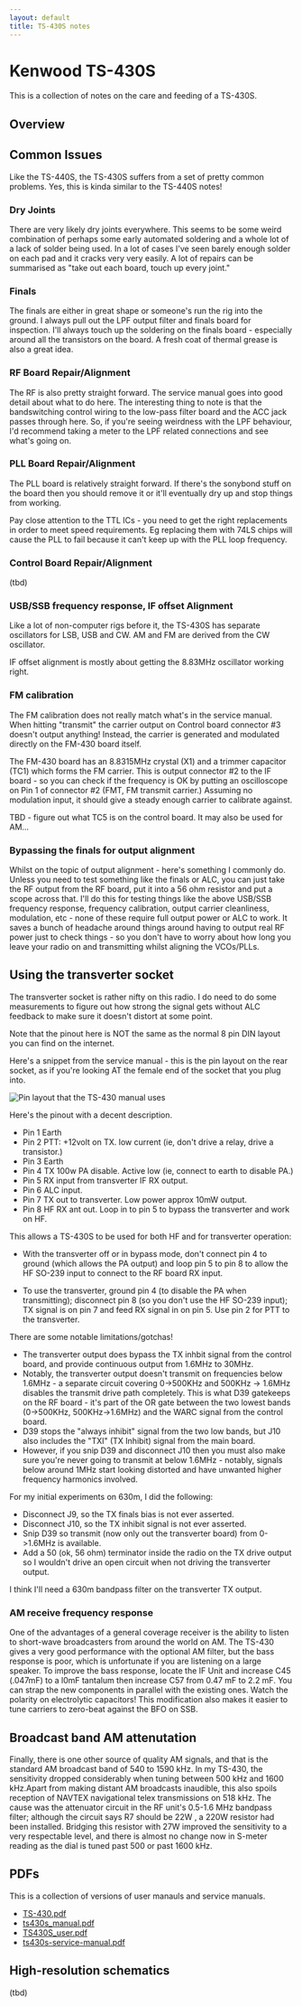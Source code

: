 ```yaml
---
layout: default
title: TS-430S notes
---
```


# Kenwood TS-430S

This is a collection of notes on the care and feeding of a TS-430S.

## Overview


## Common Issues

Like the TS-440S, the TS-430S suffers from a set of pretty common problems.
Yes, this is kinda similar to the TS-440S notes!

### Dry Joints

There are very likely dry joints everywhere.  This seems to be some weird
combination of perhaps some early automated soldering and a whole lot of
a lack of solder being used.  In a lot of cases I've seen barely enough
solder on each pad and it cracks very very easily.  A lot of repairs can
be summarised as "take out each board, touch up every joint."

### Finals

The finals are either in great shape or someone's run the rig into the ground.
I always pull out the LPF output filter and finals board for inspection.
I'll always touch up the soldering on the finals board - especially around all
the transistors on the board.  A fresh coat of thermal grease is also a great idea.

### RF Board Repair/Alignment

The RF is also pretty straight forward.  The service manual goes into good
detail about what to do here.  The interesting thing to note is that the
bandswitching control wiring to the low-pass filter board and the ACC jack
passes through here.  So, if you're seeing weirdness with the LPF behaviour,
I'd recommend taking a meter to the LPF related connections and see what's
going on.

### PLL Board Repair/Alignment

The PLL board is relatively straight forward.  If there's the sonybond
stuff on the board then you should remove it or it'll eventually dry up
and stop things from working.

Pay close attention to the TTL ICs - you need to get the right replacements
in order to meet speed requirements.  Eg replacing them with 74LS chips
will cause the PLL to fail because it can't keep up with the PLL loop
frequency.

### Control Board Repair/Alignment

(tbd)

### USB/SSB frequency response, IF offset Alignment

Like a lot of non-computer rigs before it, the TS-430S has separate oscillators
for LSB, USB and CW.  AM and FM are derived from the CW oscillator.

IF offset alignment is mostly about getting the 8.83MHz oscillator working right.

### FM calibration

The FM calibration does not really match what's in the service manual.
When hitting "transmit" the carrier output on Control board connector #3
doesn't output anything! Instead, the carrier is generated and modulated
directly on the FM-430 board itself.

The FM-430 board has an 8.8315MHz crystal (X1) and a trimmer capacitor
(TC1) which forms the FM carrier. This is output connector #2 to the
IF board - so you can check if the frequency is OK by putting
an oscilloscope on Pin 1 of connector #2 (FMT, FM transmit carrier.)
Assuming no modulation input, it should give a steady enough carrier
to calibrate against.

TBD - figure out what TC5 is on the control board. It may also be used
for AM...

### Bypassing the finals for output alignment

Whilst on the topic of output alignment - here's something I commonly do.
Unless you need to test something like the finals or ALC, you can just
take the RF output from the RF board, put it into a 56 ohm resistor and
put a scope across that.  I'll do this for testing things like the above
USB/SSB frequency response, frequency calibration, output carrier cleanliness,
modulation, etc - none of these require full output power or ALC to work.
It saves a bunch of headache around things around having to output real RF
power just to check things - so you don't have to worry about how long
you leave your radio on and transmitting whilst aligning the VCOs/PLLs.

## Using the transverter socket

The transverter socket is rather nifty on this radio. I do need to do some
measurements to figure out how strong the signal gets without ALC feedback
to make sure it doesn't distort at some point.

Note that the pinout here is NOT the same as the normal 8 pin DIN layout
you can find on the internet.

Here's a snippet from the service manual - this is the pin layout on the
rear socket, as if you're looking AT the female end of the socket that
you plug into.

![Pin layout that the TS-430 manual uses](transverter-socket.png)

Here's the pinout with a decent description.

 * Pin 1 Earth
 * Pin 2 PTT: +12volt on TX. low current (ie, don't drive a relay, drive a transistor.)
 * Pin 3 Earth
 * Pin 4 TX 100w PA disable. Active low (ie, connect to earth to disable PA.)
 * Pin 5 RX input from transverter IF RX output.
 * Pin 6 ALC input.
 * Pin 7 TX out to transverter. Low power approx 10mW output.
 * Pin 8 HF RX ant out. Loop in to pin 5 to bypass the transverter and work on HF.

This allows a TS-430S to be used for both HF and for transverter operation:

 * With the transverter off or in bypass mode, don't connect pin 4 to ground (which
   allows the PA output) and loop pin 5 to pin 8 to allow the HF SO-239 input to
   connect to the RF board RX input.

 * To use the transverter, ground pin 4 (to disable the PA when transmitting);
   disconnect pin 8 (so you don't use the HF SO-239 input); TX signal is on pin 7
   and feed RX signal in on pin 5.  Use pin 2 for PTT to the transverter.

There are some notable limitations/gotchas!

 * The transverter output does bypass the TX inhbit signal from the control
   board, and provide continuous output from 1.6MHz to 30MHz.
 * Notably, the transverter output doesn't transmit on frequencies below
   1.6MHz - a separate circuit covering 0->500KHz and 500KHz -> 1.6MHz
   disables the transmit drive path completely.  This is what D39 gatekeeps
   on the RF board - it's part of the OR gate between the two lowest
   bands (0->500KHz, 500KHz->1.6MHz) and the WARC signal from the control
   board.
 * D39 stops the "always inhibit" signal from the two low bands, but J10
   also includes the "TXI" (TX Inhibit) signal from the main board.
 * However, if you snip D39 and disconnect J10 then you must also make
   sure you're never going to transmit at below 1.6MHz - notably, signals
   below around 1MHz start looking distorted and have unwanted higher
   frequency harmonics involved.

For my initial experiments on 630m, I did the following:

 * Disconnect J9, so the TX finals bias is not ever asserted.
 * Disconnect J10, so the TX inhibit signal is not ever asserted.
 * Snip D39 so transmit (now only out the transverter board) from
   0->1.6MHz is available.
 * Add a 50 (ok, 56 ohm) terminator inside the radio on the TX drive
   output so I wouldn't drive an open circuit when not driving the
   transverter output.

I think I'll need a 630m bandpass filter on the transverter TX output.

### AM receive frequency response

One of the advantages of a general coverage receiver is the ability to listen to
short-wave broadcasters from around the world on AM. The TS-430 gives a very good
performance with the optional AM filter, but the bass response is poor, which
is unfortunate if you are listening on a large speaker. To improve the bass response,
locate the IF Unit and increase C45 (.047mF) to a l0mF tantalum then increase C57
from 0.47 mF to 2.2 mF. You can strap the new components in parallel with the
existing ones. Watch the polarity on electrolytic capacitors!
This modification also makes it easier to tune carriers to zero-beat
against the BFO on SSB.

## Broadcast band AM attenutation

Finally, there is one other source of quality AM signals, and that is the
standard AM broadcast band of 540 to 1590 kHz. In my TS-430, the sensitivity
dropped considerably when tuning between 500 kHz and 1600 kHz.Apart from
making distant AM broadcasts inaudible, this also spoils reception of NAVTEX
navigational telex transmissions on 518 kHz. The cause was the attenuator
circuit in the RF unit's 0.5-1.6 MHz bandpass filter; although the circuit
says R7 should be 22W , a 220W resistor had been installed.
Bridging this resistor with 27W improved the sensitivity to a very
respectable level, and there is almost no change now in S-meter
reading as the dial is tuned past 500 or past 1600 kHz.

## PDFs

This is a collection of versions of user manauls and service manuals.

 * [TS-430.pdf](TS-430.pdf)
 * [ts430s_manual.pdf](ts430s_manual.pdf)
 * [TS430S_user.pdf](TS430S_user.pdf)
 * [ts430s-service-manual.pdf](ts430s-service-manual.pdf)

## High-resolution schematics

(tbd)


